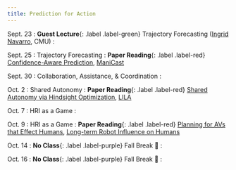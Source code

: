 ```yaml
---
title: Prediction for Action 
---
```


Sept. 23
: **Guest Lecture**{: .label .label-green} Trajectory Forecasting ([Ingrid Navarro](https://navars.xyz/), CMU)
  : 
  <!-- **HW #2 Out**{: .label .label-default} -->

Sept. 25
: Trajectory Forecasting
  : **Paper Reading**{: .label .label-red} [Confidence-Aware Prediction](https://arxiv.org/abs/1806.00109), [ManiCast](https://arxiv.org/abs/2310.13258)

Sept. 30
: Collaboration, Assistance, & Coordination
  : 

Oct. 2
: Shared Autonomy
  : **Paper Reading**{: .label .label-red} [Shared Autonomy via Hindsight Optimization](https://arxiv.org/abs/1503.07619), [LILA](https://arxiv.org/abs/2111.03205)

Oct. 7
: HRI as a Game
  : 

Oct. 9
: HRI as a Game
  : **Paper Reading**{: .label .label-red} [Planning for AVs that Effect Humans](https://web.archive.org/web/20220218155452id_/http://www.roboticsproceedings.org/rss12/p29.pdf), [Long-term Robot Influence on Humans](https://arxiv.org/abs/2209.10588)


Oct. 14
: **No Class**{: .label .label-purple} Fall Break 🍂
  : 


Oct. 16
: **No Class**{: .label .label-purple} Fall Break 🍂
  : 
